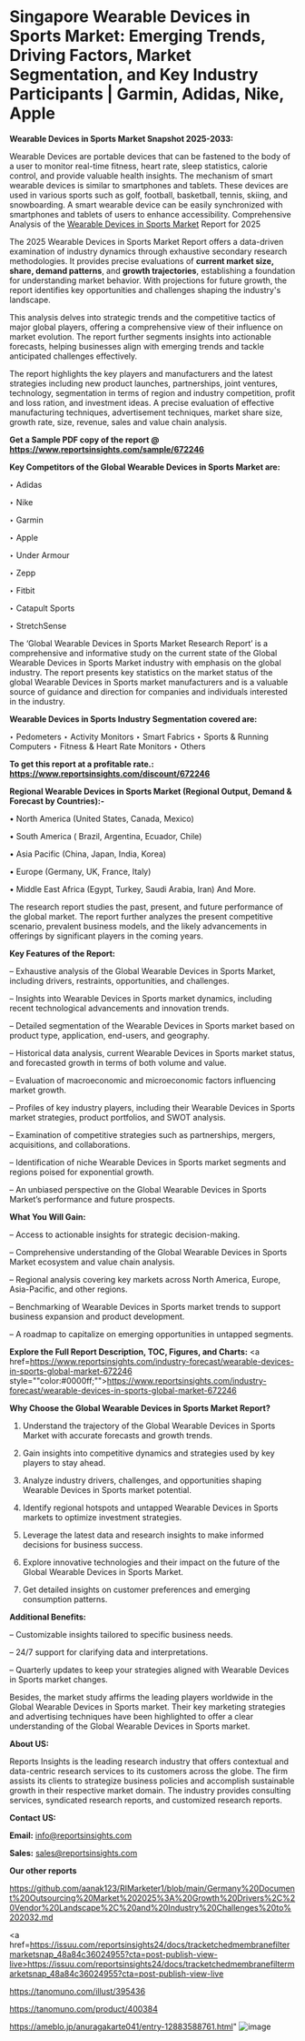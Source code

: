 # Singapore Wearable Devices in Sports Market: Emerging Trends, Driving Factors, Market Segmentation, and Key Industry Participants | Garmin, Adidas, Nike, Apple

<strong>Wearable Devices in Sports Market Snapshot 2025-2033:</strong>

Wearable Devices are portable devices that can be fastened to the body of a user to monitor real-time fitness, heart rate, sleep statistics, calorie control, and provide valuable health insights. The mechanism of smart wearable devices is similar to smartphones and tablets. These devices are used in various sports such as golf, football, basketball, tennis, skiing, and snowboarding. A smart wearable device can be easily synchronized with smartphones and tablets of users to enhance accessibility. Comprehensive Analysis of the <a href=https://www.reportsinsights.com/sample/672246>Wearable Devices in Sports Market</a> Report for 2025

The 2025 Wearable Devices in Sports Market Report offers a data-driven examination of industry dynamics through exhaustive secondary research methodologies. It provides precise evaluations of <strong>current market size, share, demand patterns</strong>, and <strong>growth trajectories</strong>, establishing a foundation for understanding market behavior. With projections for future growth, the report identifies key opportunities and challenges shaping the industry's landscape.

This analysis delves into strategic trends and the competitive tactics of major global players, offering a comprehensive view of their influence on market evolution. The report further segments insights into actionable forecasts, helping businesses align with emerging trends and tackle anticipated challenges effectively.

The report highlights the key players and manufacturers and the latest strategies including new product launches, partnerships, joint ventures, technology, segmentation in terms of region and industry competition, profit and loss ration, and investment ideas. A precise evaluation of effective manufacturing techniques, advertisement techniques, market share size, growth rate, size, revenue, sales and value chain analysis.

<strong>Get a Sample PDF copy of the report @ <a href=https://www.reportsinsights.com/sample/672246 style=color:#0000ff;>https://www.reportsinsights.com/sample/672246</a></strong>

<strong>Key Competitors of the Global Wearable Devices in Sports Market are:</strong>

‣ Adidas

‣ Nike

‣ Garmin

‣ Apple

‣ Under Armour

‣ Zepp

‣ Fitbit

‣ Catapult Sports

‣ StretchSense

The ‘Global Wearable Devices in Sports Market Research Report’ is a comprehensive and informative study on the current state of the Global Wearable Devices in Sports Market industry with emphasis on the global industry. The report presents key statistics on the market status of the global Wearable Devices in Sports market manufacturers and is a valuable source of guidance and direction for companies and individuals interested in the industry.

<strong>Wearable Devices in Sports Industry Segmentation covered are:</strong>

‣ Pedometers
‣ Activity Monitors
‣ Smart Fabrics
‣ Sports & Running Computers
‣ Fitness & Heart Rate Monitors
‣ Others

<strong>To get this report at a profitable rate.: <a href=https://www.reportsinsights.com/discount/672246 style=color:#0000ff;>https://www.reportsinsights.com/discount/672246</a></strong>

<strong>Regional Wearable Devices in Sports Market (Regional Output, Demand &amp; Forecast by Countries):-</strong>

• North America (United States, Canada, Mexico)

• South America ( Brazil, Argentina, Ecuador, Chile)

• Asia Pacific (China, Japan, India, Korea)

• Europe (Germany, UK, France, Italy)

• Middle East Africa (Egypt, Turkey, Saudi Arabia, Iran) And More.

The research report studies the past, present, and future performance of the global market. The report further analyzes the present competitive scenario, prevalent business models, and the likely advancements in offerings by significant players in the coming years.

<strong>Key Features of the Report:</strong>

– Exhaustive analysis of the Global Wearable Devices in Sports Market, including drivers, restraints, opportunities, and challenges.

– Insights into Wearable Devices in Sports market dynamics, including recent technological advancements and innovation trends.

– Detailed segmentation of the Wearable Devices in Sports market based on product type, application, end-users, and geography.

– Historical data analysis, current Wearable Devices in Sports market status, and forecasted growth in terms of both volume and value.

– Evaluation of macroeconomic and microeconomic factors influencing market growth.

– Profiles of key industry players, including their Wearable Devices in Sports market strategies, product portfolios, and SWOT analysis.

– Examination of competitive strategies such as partnerships, mergers, acquisitions, and collaborations.

– Identification of niche Wearable Devices in Sports market segments and regions poised for exponential growth.

– An unbiased perspective on the Global Wearable Devices in Sports Market’s performance and future prospects.

<strong>What You Will Gain:</strong>

– Access to actionable insights for strategic decision-making.

– Comprehensive understanding of the Global Wearable Devices in Sports Market ecosystem and value chain analysis.

– Regional analysis covering key markets across North America, Europe, Asia-Pacific, and other regions.

– Benchmarking of Wearable Devices in Sports market trends to support business expansion and product development.

– A roadmap to capitalize on emerging opportunities in untapped segments.

<strong>Explore the Full Report Description, TOC, Figures, and Charts:</strong>
<a href=https://www.reportsinsights.com/industry-forecast/wearable-devices-in-sports-global-market-672246 style=""color:#0000ff;"">https://www.reportsinsights.com/industry-forecast/wearable-devices-in-sports-global-market-672246</a>

<strong>Why Choose the Global Wearable Devices in Sports Market Report?</strong>

1. Understand the trajectory of the Global Wearable Devices in Sports Market with accurate forecasts and growth trends.

2. Gain insights into competitive dynamics and strategies used by key players to stay ahead.

3. Analyze industry drivers, challenges, and opportunities shaping Wearable Devices in Sports market potential.

4. Identify regional hotspots and untapped Wearable Devices in Sports markets to optimize investment strategies.

5. Leverage the latest data and research insights to make informed decisions for business success.

6. Explore innovative technologies and their impact on the future of the Global Wearable Devices in Sports Market.

7. Get detailed insights on customer preferences and emerging consumption patterns.

<strong>Additional Benefits:</strong>

– Customizable insights tailored to specific business needs.

– 24/7 support for clarifying data and interpretations.

– Quarterly updates to keep your strategies aligned with Wearable Devices in Sports market changes.

Besides, the market study affirms the leading players worldwide in the Global Wearable Devices in Sports market. Their key marketing strategies and advertising techniques have been highlighted to offer a clear understanding of the Global Wearable Devices in Sports market.

<strong><strong>About US</strong>:</strong>

Reports Insights is the leading research industry that offers contextual and data-centric research services to its customers across the globe. The firm assists its clients to strategize business policies and accomplish sustainable growth in their respective market domain. The industry provides consulting services, syndicated research reports, and customized research reports.

<strong>Contact US:</strong>

<p class=><b>Email:</b> <a href=mailto:info@reportsinsights.com>info@reportsinsights.com</a></p>
<p class=><b>Sales:</b> <a href=mailto:sales@reportsinsights.com>sales@reportsinsights.com</a></p>

<strong>Our other reports</strong>

<a href=https://github.com/aanak123/RIMarketer1/blob/main/Germany%20Document%20Outsourcing%20Market%202025%3A%20Growth%20Drivers%2C%20Vendor%20Landscape%2C%20and%20Industry%20Challenges%20to%202032.md>https://github.com/aanak123/RIMarketer1/blob/main/Germany%20Document%20Outsourcing%20Market%202025%3A%20Growth%20Drivers%2C%20Vendor%20Landscape%2C%20and%20Industry%20Challenges%20to%202032.md</a>

<a href=https://issuu.com/reportsinsights24/docs/tracketchedmembranefiltermarketsnap_48a84c36024955?cta=post-publish-view-live>https://issuu.com/reportsinsights24/docs/tracketchedmembranefiltermarketsnap_48a84c36024955?cta=post-publish-view-live</a>

<a href=https://tanomuno.com/illust/395436>https://tanomuno.com/illust/395436</a>

<a href=https://tanomuno.com/product/400384>https://tanomuno.com/product/400384</a>

<a href=https://ameblo.jp/anuragakarte041/entry-12883588761.html>https://ameblo.jp/anuragakarte041/entry-12883588761.html</a>"
![image](https://github.com/user-attachments/assets/8e408b5a-65d1-4900-96db-baddecae249a)
